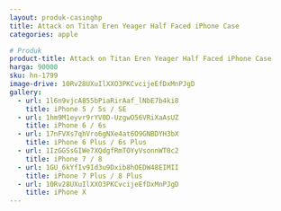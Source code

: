 ```yaml
---
layout: produk-casinghp
title: Attack on Titan Eren Yeager Half Faced iPhone Case
categories: apple

# Produk
product-title: Attack on Titan Eren Yeager Half Faced iPhone Case
harga: 90000
sku: hn-1799
image-drive: 10Rv28UXuIlXXO3PKCvcijeEfDxMnPJgD
gallery:
  - url: 1l6n9vjcA855bPiaRirAaf_lNbE7b4ki8
    title: iPhone 5 / 5s / SE
  - url: 1hm9M1eyvr9rYV0D-UzgwO56VRiXaAsUZ
    title: iPhone 6 / 6s
  - url: 17nFVXs7qhVro6gNXe4at6O9GNBDYH3bX
    title: iPhone 6 Plus / 6s Plus
  - url: 1IzGGSsGIWe7XQdgfRmTOYyVsonnWT0c2
    title: iPhone 7 / 8
  - url: 1GU_6kYfIv9Id3u9Dxib8hOEDW48EIMII
    title: iPhone 7 Plus / 8 Plus
  - url: 10Rv28UXuIlXXO3PKCvcijeEfDxMnPJgD
    title: iPhone X
---
```

